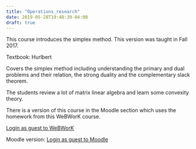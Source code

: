 ```yaml
---
title: "Operations_research"
date: 2019-05-28T19:48:39-04:00
draft: true
---
```


This course introduces the simplex method.  This version was taught in Fall 2017.

<!--more-->

Textbook: Hurlbert 

Covers the simplex method including understanding the primary
and dual problems and their relation, the strong duality and the complementary slack theorem.
 
The  students review a lot of matrix linear algebra and 
learn some convexity theory.

There is a version of this course in the Moodle section which uses the homework from this
WeBWorK course.

[Login as guest to WeBWorK](https://demo.webwork.rochester.edu/webwork2/fall17mth208/)

Moodle version:
[Login as guest to Moodle](https://demo.webwork.rochester.edu/moodle/course/view.php?id=16)